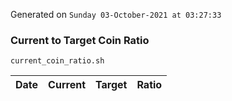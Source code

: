 Generated on `Sunday 03-October-2021 at 03:27:33`

### Current to Target Coin Ratio
`current_coin_ratio.sh`

Date|Current|Target|Ratio
---|---|---|---

